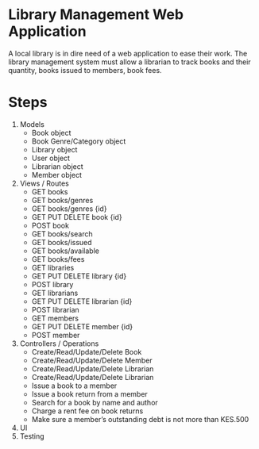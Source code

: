 # Library Management Web Application
A local library is in dire need of a web application to ease their work. The library management system must allow a librarian to track books and their quantity, books issued to members, book fees.

# Steps
1. Models
    - Book object
    - Book Genre/Category object
    - Library object
    - User object
    - Librarian object
    - Member object
2. Views / Routes
    - GET books
    - GET books/genres
    - GET books/genres {id}
    - GET PUT DELETE book {id}
    - POST book
    - GET books/search
    - GET books/issued
    - GET books/available
    - GET books/fees
    - GET libraries
    - GET PUT DELETE library {id}
    - POST library
    - GET librarians
    - GET PUT DELETE librarian {id}
    - POST librarian
    - GET members
    - GET PUT DELETE member {id}
    - POST member
3. Controllers / Operations
    - Create/Read/Update/Delete Book
    - Create/Read/Update/Delete Member
    - Create/Read/Update/Delete Librarian
    - Create/Read/Update/Delete Librarian
    - Issue a book to a member
    - Issue a book return from a member
    - Search for a book by name and author
    - Charge a rent fee on book returns
    - Make sure a member’s outstanding debt is not more than KES.500
4. UI
5. Testing